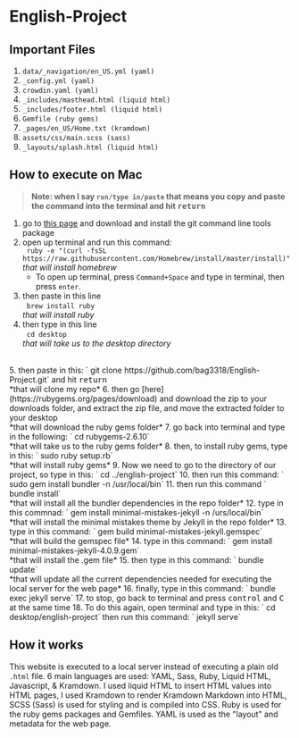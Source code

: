 # English-Project

## Important Files

1. `data/_navigation/en_US.yml (yaml)`
2. `_config.yml (yaml)`
3. `crowdin.yaml (yaml)`
4. `_includes/masthead.html (liquid html)`
5. `_includes/footer.html (liquid html)`
6. `Gemfile (ruby gems)`
7. `_pages/en_US/Home.txt (kramdown)`
8. `assets/css/main.scss (sass)`
9. `_layouts/splash.html (liquid html)`



## How to execute on Mac

> __Note: when I say `run/type in/paste` that means you copy and paste the command into the terminal and hit <kbd>return</kbd>__ 

1. go to [this page](https://git-scm.com/downloads) and download and install the git command line tools package
2. open up terminal and run this command: <br/>
` ruby -e "(curl -fsSL https://raw.githubusercontent.com/Homebrew/install/master/install)"`<br/>*that will install homebrew*
     * To open up terminal, press `Command+Space` and type in terminal, then press `enter`.
3. then paste in this line <br/>
` brew install ruby`<br/>*that will install ruby*
4. then type in this line <br/>
` cd desktop`<br/>*that will take us to the desktop directory*
<br/>
5. then paste in this: ` git clone https://github.com/bag3318/English-Project.git` and hit <kbd>return</kbd><br/>*that will clone my repo*
6. then go [here](https://rubygems.org/pages/download) and download the zip to your downloads folder, and extract the zip file, and move the extracted folder to your desktop<br/>*that will download the ruby gems folder*
7. go back into terminal and type in the following: ` cd rubygems-2.6.10`<br/>*that will take us to the ruby gems folder* 
8. then, to install ruby gems, type in this: ` sudo ruby setup.rb`<br/>*that will install ruby gems*
9. Now we need to go to the directory of our project, so type in this: ` cd ../english-project`
10. then run this command: ` sudo gem install bundler -n /usr/local/bin`
11. then run this command ` bundle install`<br/>*that will install all the bundler dependencies in the repo folder*
12. type in this commnad: ` gem install minimal-mistakes-jekyll -n /urs/local/bin`<br/>*that will install the minimal mistakes theme by Jekyll in the repo folder*
13. type in this command: ` gem build minimal-mistakes-jekyll.gemspec`<br/>*that will build the gemspec file*
14. type in this command: ` gem install minimal-mistakes-jekyll-4.0.9.gem`<br/>*that will install the .gem file*
15. then type in this command: ` bundle update`<br/>*that will update all the current dependencies needed for executing the local server for the web page*
16. finally, type in this command: ` bundle exec jekyll serve`
17. to stop, go back to terminal and press <kbd>control</kbd> and <kbd>C</kbd> at the same time
18. To do this again, open terminal and type in this: ` cd desktop/english-project` then run this command: ` jekyll serve`


## How it works
This website is executed to a local server instead of executing a plain old `.html` file.
6 main languages are used: YAML, Sass, Ruby, Liquid HTML, Javascript, &amp; Kramdown. 
I used liquid HTML to insert HTML values into HTML pages, I used Kramdown to render Kramdown Markdown into HTML, SCSS (Sass) is used for styling and is compiled into CSS. Ruby is used for the ruby gems packages and Gemfiles. YAML is used as the "layout" and metadata for the web page.

